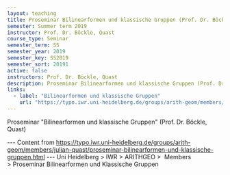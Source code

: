 ```yaml
---
layout: teaching
title: Proseminar Bilinearformen und klassische Gruppen (Prof. Dr. Böckle, Quast)
semester: Summer term 2019
instructor: Prof. Dr. Böckle, Quast
course_type: Seminar
semester_term: SS
semester_year: 2019
semester_key: SS2019
semester_sort: 20191
active: false
instructors: Prof. Dr. Böckle, Quast
description: Proseminar Bilinearformen und klassische Gruppen (Prof. Dr. Böckle, Quast)
links:
  - label: "Bilinearformen und klassische Gruppen"
    url: "https://typo.iwr.uni-heidelberg.de/groups/arith-geom/members/julian-quast/proseminar-bilinearformen-und-klassische-gruppen.html"
---
```


Proseminar "Bilinearformen und klassische Gruppen" (Prof. Dr. Böckle, Quast)

--- Content from https://typo.iwr.uni-heidelberg.de/groups/arith-geom/members/julian-quast/proseminar-bilinearformen-und-klassische-gruppen.html ---
Uni Heidelberg > IWR > ARITHGEO > &nbsp;Members >&nbsp;Proseminar Bilinearformen und Klassische Gruppen

